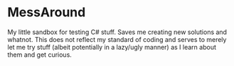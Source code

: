 # MessAround
My little sandbox for testing C# stuff.  Saves me creating new solutions and whatnot.  This does not reflect my standard of coding and serves to merely let me try stuff (albeit potentially in a lazy/ugly manner) as I learn about them and get curious.
